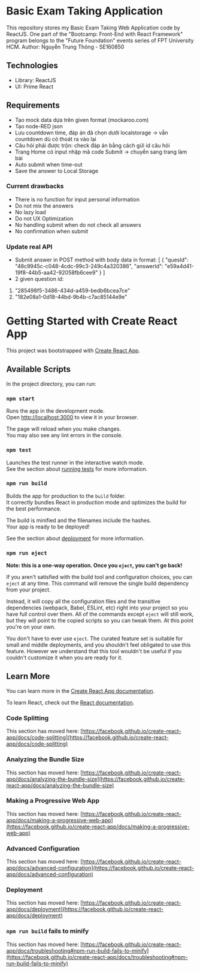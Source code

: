 # Basic Exam Taking Application
This repository stores my Basic Exam Taking Web Application code by ReactJS. One part of the "Bootcamp: Front-End with React Framework" program belongs to the "Future Foundation" events series of FPT University HCM.
Author: Nguyễn Trung Thông - SE160850

## Technologies
- Library: ReactJS
- UI: Prime React

## Requirements
- Tạo mock data dựa trên given format (mockaroo.com)
- Tạo node-RED json
- Lưu countdown time, đáp án đã chọn dưới localstorage → vẫn countdown dù có thoát ra vào lại
- Câu hỏi phải được trộn: check đáp án bằng cách gửi id câu hỏi
- Trang Home có input nhập mã code Submit → chuyển sang trang làm bài
- Auto submit when time-out
- Save the answer to Local Storage

### Current drawbacks
- There is no function for input personal information
- Do not mix the answers
- No lazy load
- Do not UX Optimization
- No handling submit when do not check all answers
- No confirmation when submit


### Update real API
- Submit answer in POST method with body data in format: [
{
"quesId": "48c9945c-c048-4cdc-99c3-249c4a320386",
"answerId": "e59a4d41-19f8-44b5-aa42-92058fb6cee9"
}
]
- 2 given question id:
1. "285498f5-3486-434d-a459-bedb6bcea7ce"
2. "182e08a1-0d18-44bd-9b4b-c7ac85144e9e"
# Getting Started with Create React App

This project was bootstrapped with [Create React App](https://github.com/facebook/create-react-app).

## Available Scripts

In the project directory, you can run:

### `npm start`

Runs the app in the development mode.\
Open [http://localhost:3000](http://localhost:3000) to view it in your browser.

The page will reload when you make changes.\
You may also see any lint errors in the console.

### `npm test`

Launches the test runner in the interactive watch mode.\
See the section about [running tests](https://facebook.github.io/create-react-app/docs/running-tests) for more information.

### `npm run build`

Builds the app for production to the `build` folder.\
It correctly bundles React in production mode and optimizes the build for the best performance.

The build is minified and the filenames include the hashes.\
Your app is ready to be deployed!

See the section about [deployment](https://facebook.github.io/create-react-app/docs/deployment) for more information.

### `npm run eject`

**Note: this is a one-way operation. Once you `eject`, you can't go back!**

If you aren't satisfied with the build tool and configuration choices, you can `eject` at any time. This command will remove the single build dependency from your project.

Instead, it will copy all the configuration files and the transitive dependencies (webpack, Babel, ESLint, etc) right into your project so you have full control over them. All of the commands except `eject` will still work, but they will point to the copied scripts so you can tweak them. At this point you're on your own.

You don't have to ever use `eject`. The curated feature set is suitable for small and middle deployments, and you shouldn't feel obligated to use this feature. However we understand that this tool wouldn't be useful if you couldn't customize it when you are ready for it.

## Learn More

You can learn more in the [Create React App documentation](https://facebook.github.io/create-react-app/docs/getting-started).

To learn React, check out the [React documentation](https://reactjs.org/).

### Code Splitting

This section has moved here: [https://facebook.github.io/create-react-app/docs/code-splitting](https://facebook.github.io/create-react-app/docs/code-splitting)

### Analyzing the Bundle Size

This section has moved here: [https://facebook.github.io/create-react-app/docs/analyzing-the-bundle-size](https://facebook.github.io/create-react-app/docs/analyzing-the-bundle-size)

### Making a Progressive Web App

This section has moved here: [https://facebook.github.io/create-react-app/docs/making-a-progressive-web-app](https://facebook.github.io/create-react-app/docs/making-a-progressive-web-app)

### Advanced Configuration

This section has moved here: [https://facebook.github.io/create-react-app/docs/advanced-configuration](https://facebook.github.io/create-react-app/docs/advanced-configuration)

### Deployment

This section has moved here: [https://facebook.github.io/create-react-app/docs/deployment](https://facebook.github.io/create-react-app/docs/deployment)

### `npm run build` fails to minify

This section has moved here: [https://facebook.github.io/create-react-app/docs/troubleshooting#npm-run-build-fails-to-minify](https://facebook.github.io/create-react-app/docs/troubleshooting#npm-run-build-fails-to-minify)
